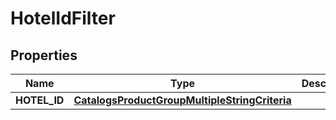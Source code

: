 
# HotelIdFilter

## Properties
Name | Type | Description | Notes
------------ | ------------- | ------------- | -------------
**HOTEL_ID** | [**CatalogsProductGroupMultipleStringCriteria**](.md) |  | 



